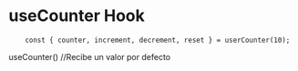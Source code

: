 # useCounter Hook

```
    const { counter, increment, decrement, reset } = userCounter(10);

```

useCounter() //Recibe un valor por defecto